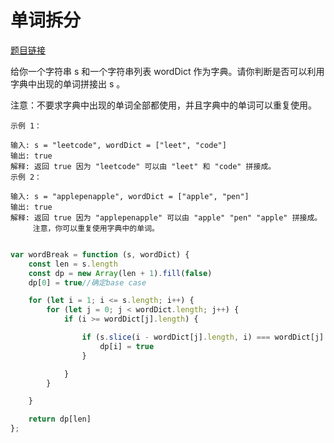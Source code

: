 # 单词拆分
<a href="https://leetcode-cn.com/problems/word-break/" target="_blank">题目链接</a>


给你一个字符串 s 和一个字符串列表 wordDict 作为字典。请你判断是否可以利用字典中出现的单词拼接出 s 。

注意：不要求字典中出现的单词全部都使用，并且字典中的单词可以重复使用。

```
示例 1：

输入: s = "leetcode", wordDict = ["leet", "code"]
输出: true
解释: 返回 true 因为 "leetcode" 可以由 "leet" 和 "code" 拼接成。
示例 2：

输入: s = "applepenapple", wordDict = ["apple", "pen"]
输出: true
解释: 返回 true 因为 "applepenapple" 可以由 "apple" "pen" "apple" 拼接成。
     注意，你可以重复使用字典中的单词。


```

```js
var wordBreak = function (s, wordDict) {
    const len = s.length
    const dp = new Array(len + 1).fill(false)
    dp[0] = true//确定base case

    for (let i = 1; i <= s.length; i++) {
        for (let j = 0; j < wordDict.length; j++) {
            if (i >= wordDict[j].length) {

                if (s.slice(i - wordDict[j].length, i) === wordDict[j] && dp[i - wordDict[j].length]) {
                    dp[i] = true
                }

            }
        }

    }

    return dp[len]
};
```